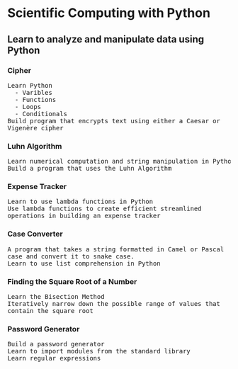 # Scientific Computing with Python

## Learn to analyze and manipulate data using Python

### Cipher
<pre>
Learn Python
  - Varibles
  - Functions
  - Loops
  - Conditionals
Build program that encrypts text using either a Caesar or
Vigenère cipher
</pre>

### Luhn Algorithm
<pre>
Learn numerical computation and string manipulation in Python
Build a program that uses the Luhn Algorithm
</pre>

### Expense Tracker
<pre>
Learn to use lambda functions in Python
Use lambda functions to create efficient streamlined
operations in building an expense tracker
</pre>

### Case Converter
<pre>
A program that takes a string formatted in Camel or Pascal
case and convert it to snake case.
Learn to use list comprehension in Python
</pre>

### Finding the Square Root of a Number
<pre>
Learn the Bisection Method
Iteratively narrow down the possible range of values that
contain the square root
</pre>

### Password Generator
<pre>
Build a password generator
Learn to import modules from the standard library
Learn regular expressions
</pre>